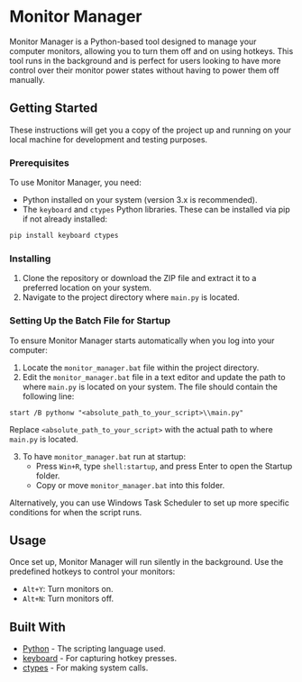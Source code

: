 # Monitor Manager

Monitor Manager is a Python-based tool designed to manage your computer monitors, allowing you to turn them off and on using hotkeys. This tool runs in the background and is perfect for users looking to have more control over their monitor power states without having to power them off manually.

## Getting Started

These instructions will get you a copy of the project up and running on your local machine for development and testing purposes.

### Prerequisites

To use Monitor Manager, you need:

- Python installed on your system (version 3.x is recommended).
- The `keyboard` and `ctypes` Python libraries. These can be installed via pip if not already installed:

```bash
pip install keyboard ctypes
```

### Installing

1. Clone the repository or download the ZIP file and extract it to a preferred location on your system.
2. Navigate to the project directory where `main.py` is located.

### Setting Up the Batch File for Startup

To ensure Monitor Manager starts automatically when you log into your computer:

1. Locate the `monitor_manager.bat` file within the project directory.
2. Edit the `monitor_manager.bat` file in a text editor and update the path to where `main.py` is located on your system. The file should contain the following line:

```batch
start /B pythonw "<absolute_path_to_your_script>\\main.py"
```

Replace `<absolute_path_to_your_script>` with the actual path to where `main.py` is located.

3. To have `monitor_manager.bat` run at startup:
   - Press `Win+R`, type `shell:startup`, and press Enter to open the Startup folder.
   - Copy or move `monitor_manager.bat` into this folder.

Alternatively, you can use Windows Task Scheduler to set up more specific conditions for when the script runs.

## Usage

Once set up, Monitor Manager will run silently in the background. Use the predefined hotkeys to control your monitors:

- `Alt+Y`: Turn monitors on.
- `Alt+N`: Turn monitors off.

## Built With

- [Python](https://www.python.org/) - The scripting language used.
- [keyboard](https://pypi.org/project/keyboard/) - For capturing hotkey presses.
- [ctypes](https://docs.python.org/3/library/ctypes.html) - For making system calls.

